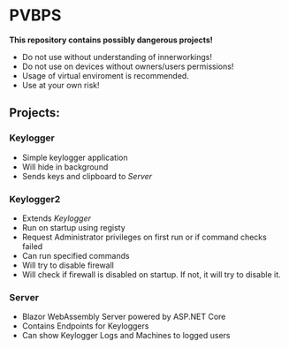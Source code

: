 # PVBPS

**This repository contains possibly dangerous projects!** 

- Do not use without understanding of innerworkings!
- Do not use on devices without owners/users permissions!
- Usage of virtual enviroment is recommended.
- Use at your own risk!

## Projects:

### Keylogger
 - Simple keylogger application
 - Will hide in background
 - Sends keys and clipboard to *Server*

### Keylogger2
 - Extends *Keylogger*
 - Run on startup using registy
 - Request Administrator privileges on first run or if command checks failed 
 - Can run specified commands
 - Will try to disable firewall
 - Will check if firewall is disabled on startup. If not, it will try to disable it.

### Server
 - Blazor WebAssembly Server powered by ASP.NET Core
 - Contains Endpoints for Keyloggers
 - Can show Keylogger Logs and Machines to logged users